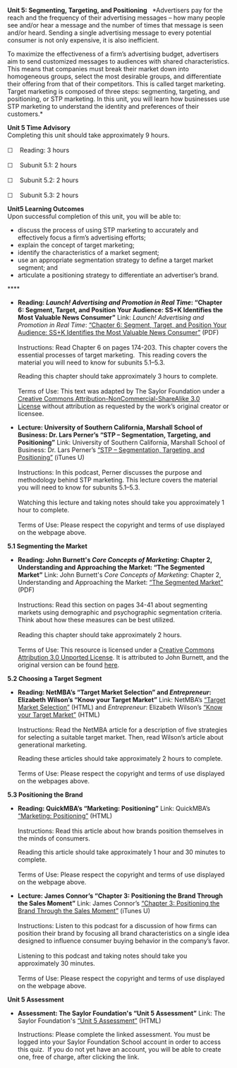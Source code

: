 **Unit 5: Segmenting, Targeting, and Positioning** <span id="5"></span> 
*Advertisers pay for the reach and the frequency of their advertising
messages – how many people see and/or hear a message and the number of
times that message is seen and/or heard. Sending a single advertising
message to every potential consumer is not only expensive, it is also
inefficient.  
  
 To maximize the effectiveness of a firm’s advertising budget,
advertisers aim to send customized messages to audiences with shared
characteristics. This means that companies must break their market down
into homogeneous groups, select the most desirable groups, and
differentiate their offering from that of their competitors. This is
called target marketing. Target marketing is composed of three steps:
segmenting, targeting, and positioning, or STP marketing. In this unit,
you will learn how businesses use STP marketing to understand the
identity and preferences of their customers.*

**Unit 5 Time Advisory**  
Completing this unit should take approximately 9 hours.  
    
 ☐    Reading: 3 hours  
    
 ☐    Subunit 5.1: 2 hours  
    
 ☐    Subunit 5.2: 2 hours  
    
 ☐    Subunit 5.3: 2 hours

**Unit5 Learning Outcomes**  
Upon successful completion of this unit, you will be able to:
-   discuss the process of using STP marketing to accurately and
    effectively focus a firm’s advertising efforts;
-   explain the concept of target marketing;
-   identify the characteristics of a market segment;
-   use an appropriate segmentation strategy to define a target market
    segment; and
-   articulate a positioning strategy to differentiate an advertiser’s
    brand.

**** <span id="5.0"></span> 
-   **Reading: *Launch! Advertising and Promotion in Real Time*:
    “Chapter 6: Segment, Target, and Position Your Audience: SS+K
    Identifies the Most Valuable News Consumer”**
    Link: *Launch! Advertising and Promotion in Real Time*: [“Chapter 6:
    Segment, Target, and Position Your Audience: SS+K Identifies the
    Most Valuable News
    Consumer”](https://resources.saylor.org/archived/textbooks/Launch!%20Advertising%20and%20Promotion%20in%20Real%20Time.pdf) (PDF)  
        
     Instructions: Read Chapter 6 on pages 174-203. This chapter covers
    the essential processes of target marketing.  This reading covers
    the material you will need to know for subunits 5.1–5.3.  
      
     Reading this chapter should take approximately 3 hours to
    complete.  
        
     Terms of Use: This text was adapted by The Saylor Foundation under
    a [Creative Commons Attribution-NonCommercial-ShareAlike 3.0
    License](http://creativecommons.org/licenses/by-nc-sa/3.0/) without
    attribution as requested by the work’s original creator or licensee.

-   **Lecture: University of Southern California, Marshall School of
    Business: Dr. Lars Perner’s “STP – Segmentation, Targeting, and
    Positioning”**
    Link: University of Southern California, Marshall School of
    Business: Dr. Lars Perner’s [“STP – Segmentation, Targeting, and
    Positioning”](http://itunes.apple.com/us/podcast/segmentation-targeting-positioning/id275337983?i=53009137) (iTunes
    U)  
        
     Instructions: In this podcast, Perner discusses the purpose and
    methodology behind STP marketing. This lecture covers the material
    you will need to know for subunits 5.1–5.3.  
        
     Watching this lecture and taking notes should take you
    approximately 1 hour to complete.  
        
     Terms of Use: Please respect the copyright and terms of use
    displayed on the webpage above.

**5.1 Segmenting the Market** <span id="5.1"></span> 
-   **Reading: John Burnett's *Core Concepts of Marketing*: Chapter 2,
    Understanding and Approaching the Market: “The Segmented Market”**
    Link: John Burnett's *Core Concepts of Marketing*: Chapter 2,
    Understanding and Approaching the Market: [“The Segmented
    Market”](https://resources.saylor.org/archived/wp-content/uploads/2013/07/BUS306_CoreConceptsofMarketing.pdf)
    (PDF)  
        
     Instructions: Read this section on pages 34-41 about segmenting
    markets using demographic and psychographic segmentation criteria.
    Think about how these measures can be best utilized.  
        
     Reading this chapter should take approximately 2 hours.  
        
     Terms of Use: This resource is licensed under a [Creative Commons
    Attribution 3.0 Unported
    License](http://creativecommons.org/licenses/by/3.0/). It is
    attributed to John Burnett, and the original version can be found
    [here](http://ia701501.us.archive.org/35/items/ost-business-core-concepts-of-marketing/Core%20Concepts%20of%20Marketing.pdf).

**5.2 Choosing a Target Segment** <span id="5.2"></span> 
-   **Reading: NetMBA’s “Target Market Selection” and *Entrepreneur*:
    Elizabeth Wilson’s “Know your Target Market”**
    Link: NetMBA’s [“Target Market
    Selection”](http://www.netmba.com/marketing/market/target/) (HTML)
    and *Entrepreneur*: Elizabeth Wilson’s [“Know your Target
    Market”](http://www.entrepreneur.com/marketing/article202334.html)
    (HTML)  
        
     Instructions: Read the NetMBA article for a description of five
    strategies for selecting a suitable target market. Then, read
    Wilson’s article about generational marketing.  
      
     Reading these articles should take approximately 2 hours to
    complete.  
        
     Terms of Use: Please respect the copyright and terms of use
    displayed on the webpages above.

**5.3 Positioning the Brand** <span id="5.3"></span> 
-   **Reading: QuickMBA’s “Marketing: Positioning”**
    Link: QuickMBA’s [“Marketing:
    Positioning”](http://www.quickmba.com/marketing/ries-trout/positioning/)
    (HTML)  
        
     Instructions: Read this article about how brands position
    themselves in the minds of consumers.  
      
     Reading this article should take approximately 1 hour and 30
    minutes to complete.  
        
     Terms of Use: Please respect the copyright and terms of use
    displayed on the webpage above.

-   **Lecture: James Connor’s “Chapter 3: Positioning the Brand Through
    the Sales Moment”**
    Link: James Connor’s [“Chapter 3: Positioning the Brand Through the
    Sales
    Moment”](http://itunes.apple.com/us/podcast/the-perfection-marketing-chapter/id295653447?i=46430350)
    (iTunes U)  
        
     Instructions: Listen to this podcast for a discussion of how firms
    can position their brand by focusing all brand characteristics on a
    single idea designed to influence consumer buying behavior in the
    company’s favor.  
        
     Listening to this podcast and taking notes should take you
    approximately 30 minutes.  
        
     Terms of Use: Please respect the copyright and terms of use
    displayed on the webpage above.

**Unit 5 Assessment** <span id="5.4"></span> 
-   **Assessment: The Saylor Foundation's “Unit 5 Assessment”**
    Link: The Saylor Foundation's [“Unit 5
    Assessment”](http://school.saylor.org/mod/quiz/view.php?id=1061) (HTML)  
      
     Instructions: Please complete the linked assessment. You must be
    logged into your Saylor Foundation School account in order to access
    this quiz.  If you do not yet have an account, you will be able to
    create one, free of charge, after clicking the link. 


